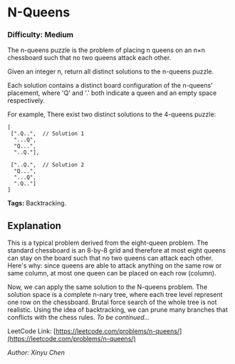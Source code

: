 # N-Queens
### Difficulty: Medium

The n-queens puzzle is the problem of placing n queens on an n×n chessboard such that no two queens attack each other.

Given an integer n, return all distinct solutions to the n-queens puzzle.

Each solution contains a distinct board configuration of the n-queens' placement, where 'Q' and '.' both indicate a queen and an empty space respectively.

For example,
There exist two distinct solutions to the 4-queens puzzle:
```
[
 [".Q..",  // Solution 1
  "...Q",
  "Q...",
  "..Q."],

 ["..Q.",  // Solution 2
  "Q...",
  "...Q",
  ".Q.."]
]
```

**Tags:** Backtracking.

## Explanation

This is a typical problem derived from the eight-queen problem. The standard chessboard is an 8-by-8 grid and therefore at most eight queens can stay on the board such that no two queens can attack each other. Here's why: since queens are able to attack anything on the same row or same column, at most one queen can be placed on each row (column).  

Now, we can apply the same solution to the N-queens problem. The solution space is a complete n-nary tree, where each tree level represent one row on the chessboard. Brutal force search of the whole tree is not realistic. Using the idea of backtracking, we can prune many branches that conflicts with the chess rules.
*To be continued...*

LeetCode Link: [https://leetcode.com/problems/n-queens/](https://leetcode.com/problems/n-queens/)

*Author: Xinyu Chen*
